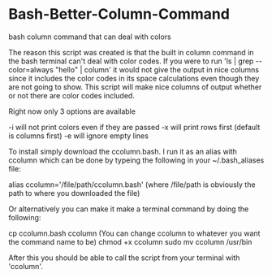 # Bash-Better-Column-Command
bash column command that can deal with colors

The reason this script was created is that the built in column command in the bash terminal can't deal with color codes. If you were to run 'ls | grep --color=always "hello" | column' it would not give the output in nice columns since it includes the color codes in its space calculations even though they are not going to show. This script will make nice columns of output whether or not there are color codes included.

Right now only 3 options are available

-i will not print colors even if they are passed
-x will print rows first (default is columns first)
-e will ignore empty lines

To install simply download the ccolumn.bash. I run it as an alias with ccolumn which can be done by typeing the following in your ~/.bash_aliases file:

alias ccolumn='/file/path/ccolumn.bash' (where /file/path is obviously the path to where you downloaded the file)

Or alternatively you can make it make a terminal command by doing the following:

cp ccolumn.bash ccolumn (You can change ccolumn to whatever you want the command name to be)
chmod +x ccolumn
sudo mv ccolumn /usr/bin

After this you should be able to call the script from your terminal with 'ccolumn'.
